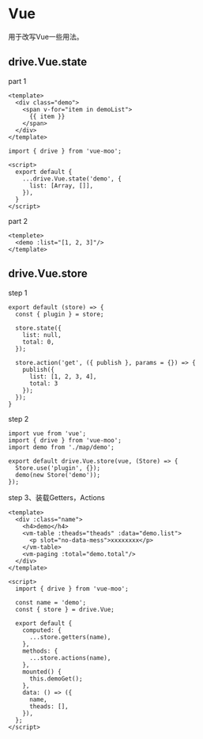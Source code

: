 # Vue

用于改写Vue一些用法。

## drive.Vue.state

part 1

    <template>
      <div class="demo">
        <span v-for="item in demoList">
          {{ item }}
        </span>
      </div>
    </template>

    import { drive } from 'vue-moo';

    <script>
      export default {
        ...drive.Vue.state('demo', {
          list: [Array, []],
        }),
      }
    </script>

part 2

    <templete>
      <demo :list="[1, 2, 3]"/>
    </template>

## drive.Vue.store

step 1

    export default (store) => {
      const { plugin } = store;

      store.state({
        list: null,
        total: 0,
      });

      store.action('get', ({ publish }, params = {}) => {
        publish({
          list: [1, 2, 3, 4],
          total: 3
        });
      });
    }

step 2

    import vue from 'vue';
    import { drive } from 'vue-moo';
    import demo from './map/demo';

    export default drive.Vue.store(vue, (Store) => {
      Store.use('plugin', {});
      demo(new Store('demo'));
    });


step 3、装载Getters，Actions

    <template>
      <div :class="name">
        <h4>demo</h4>
        <vm-table :theads="theads" :data="demo.list">
          <p slot="no-data-mess">xxxxxxxx</p>
        </vm-table>
        <vm-paging :total="demo.total"/>
      </div>
    </template>

    <script>
      import { drive } from 'vue-moo';

      const name = 'demo';
      const { store } = drive.Vue;

      export default {
        computed: {
          ...store.getters(name),
        },
        methods: {
          ...store.actions(name),
        },
        mounted() {
          this.demoGet();
        },
        data: () => ({
          name,
          theads: [],
        }),
      };
    </script>
